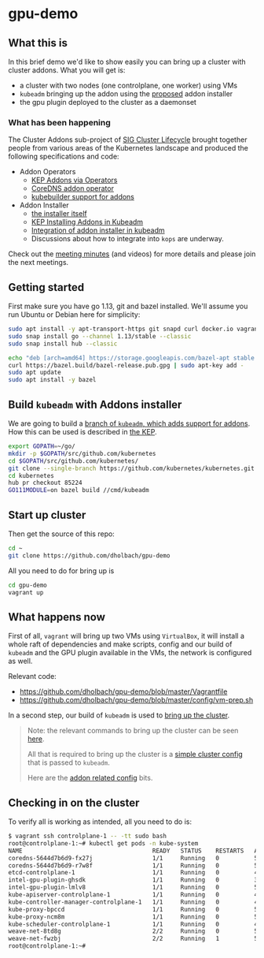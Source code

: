 # gpu-demo

## What this is
In this brief demo we'd like to show easily you can bring up a cluster with
cluster addons. What you will get is:

- a cluster with two nodes (one controlplane, one worker) using VMs
- `kubeadm` bringing up the addon using the [proposed](https://github.com/kubernetes/kubernetes/compare/master...stealthybox:kubeadm-addon-installer) addon installer
- the gpu plugin deployed to the cluster as a daemonset

### What has been happening

The Cluster Addons sub-project of [SIG Cluster
Lifecycle](https://github.com/kubernetes/community/tree/master/sig-cluster-lifecycle)
brought together people from various areas of the Kubernetes landscape and produced
the following specifications and code:

- Addon Operators
  - [KEP Addons via Operators](https://github.com/kubernetes/enhancements/blob/master/keps/sig-cluster-lifecycle/addons/0035-20190128-addons-via-operators.md)
  - [CoreDNS addon operator](https://github.com/kubernetes-sigs/cluster-addons/tree/master/coredns)
  - [kubebuilder support for addons](https://github.com/kubernetes-sigs/kubebuilder/pull/943)
- Addon Installer
  - [the installer itself](https://github.com/kubernetes-sigs/cluster-addons/tree/master/installer)
  - [KEP Installing Addons in Kubeadm](https://github.com/kubernetes/enhancements/pull/1308)
  - [Integration of addon installer in kubeadm](https://github.com/kubernetes/kubernetes/pull/85224)
  - Discussions about how to integrate into `kops` are underway.

Check out the [meeting minutes](https://docs.google.com/document/d/10_tl_SXcFGb-2109QpcFVrdrfnVEuQ05MBrXtasB0vk/edit) (and videos) for more details and please join the next meetings.

## Getting started

First make sure you have go 1.13, git and bazel installed. We'll assume
you run Ubuntu or Debian here for simplicity:

```sh
sudo apt install -y apt-transport-https git snapd curl docker.io vagrant vagrant-cachier virtualbox
sudo snap install go --channel 1.13/stable --classic
sudo snap install hub --classic

echo "deb [arch=amd64] https://storage.googleapis.com/bazel-apt stable jdk1.8" | sudo tee /etc/apt/sources.list.d/bazel.list
curl https://bazel.build/bazel-release.pub.gpg | sudo apt-key add -
sudo apt update
sudo apt install -y bazel
```

## Build `kubeadm` with Addons installer

We are going to build a [branch of `kubeadm`, which adds support for
addons](https://github.com/kubernetes/kubernetes/pull/85224).
How this can be used is described in [the KEP](https://github.com/stealthybox/enhancements/blob/20191013-install-addons-via-kubeadm/keps/sig-cluster-lifecycle/addons/20191013-install-addons-via-kubeadm.md#user-stories).

```sh
export GOPATH=~/go/
mkdir -p $GOPATH/src/github.com/kubernetes
cd $GOPATH/src/github.com/kubernetes/
git clone --single-branch https://github.com/kubernetes/kubernetes.git --depth 1
cd kubernetes
hub pr checkout 85224
GO111MODULE=on bazel build //cmd/kubeadm
```

## Start up cluster

Then get the source of this repo:

```sh
cd ~
git clone https://github.com/dholbach/gpu-demo
```

All you need to do for bring up is

```sh
cd gpu-demo
vagrant up
```

## What happens now

First of all, `vagrant` will bring up two VMs using `VirtualBox`, it will
install a whole raft of dependencies and make scripts, config and our build
of `kubeadm` and the GPU plugin available in the VMs, the network is
configured as well.

Relevant code:

- <https://github.com/dholbach/gpu-demo/blob/master/Vagrantfile>
- <https://github.com/dholbach/gpu-demo/blob/master/config/vm-prep.sh>

In a second step, our build of `kubeadm` is used to [bring up the
cluster](https://github.com/dholbach/gpu-demo/blob/master/config/kubeadm-init.sh).

> Note: the relevant commands to bring up the cluster can be seen
> [here](https://github.com/dholbach/gpu-demo/blob/master/config/kubeadm-init.sh#L27-L29).
>
> All that is required to bring up the cluster is a [simple cluster
> config](https://github.com/dholbach/gpu-demo/blob/master/cluster/config.yaml.template)
> that is passed to `kubeadm`.
>
> Here are the [addon related
> config](https://github.com/dholbach/gpu-demo/blob/master/cluster/config.yaml.template#L19-L25)
> bits.

## Checking in on the cluster

To verify all is working as intended, all you need to do is:

```sh
$ vagrant ssh controlplane-1 -- -tt sudo bash
root@controlplane-1:~# kubectl get pods -n kube-system
NAME                                     READY   STATUS    RESTARTS   AGE
coredns-5644d7b6d9-fx27j                 1/1     Running   0          5m35s
coredns-5644d7b6d9-r7w8f                 1/1     Running   0          5m35s
etcd-controlplane-1                      1/1     Running   0          4m46s
intel-gpu-plugin-ghsdk                   1/1     Running   0          3m54s
intel-gpu-plugin-lmlv8                   1/1     Running   0          5m4s
kube-apiserver-controlplane-1            1/1     Running   0          4m44s
kube-controller-manager-controlplane-1   1/1     Running   0          4m43s
kube-proxy-bpccd                         1/1     Running   0          5m14s
kube-proxy-ncm8m                         1/1     Running   0          5m36s
kube-scheduler-controlplane-1            1/1     Running   0          4m33s
weave-net-8td8g                          2/2     Running   0          5m36s
weave-net-fwzbj                          2/2     Running   1          5m14s
root@controlplane-1:~#
```
